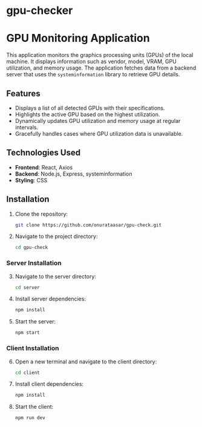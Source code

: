 # gpu-checker

# GPU Monitoring Application

This application monitors the graphics processing units (GPUs) of the local machine. It displays information such as vendor, model, VRAM, GPU utilization, and memory usage. The application fetches data from a backend server that uses the `systeminformation` library to retrieve GPU details.

## Features

- Displays a list of all detected GPUs with their specifications.
- Highlights the active GPU based on the highest utilization.
- Dynamically updates GPU utilization and memory usage at regular intervals.
- Gracefully handles cases where GPU utilization data is unavailable.

## Technologies Used

- **Frontend**: React, Axios
- **Backend**: Node.js, Express, systeminformation
- **Styling**: CSS

## Installation

1. Clone the repository:

   ```bash
   git clone https://github.com/onurataasar/gpu-check.git

   ```

2. Navigate to the project directory:
   ```bash
   cd gpu-check
   ```

### Server Installation

3. Navigate to the server directory:

   ```bash
   cd server
   ```

4. Install server dependencies:

   ```bash
   npm install
   ```

5. Start the server:
   ```bash
   npm start
   ```

### Client Installation

6. Open a new terminal and navigate to the client directory:

   ```bash
   cd client
   ```

7. Install client dependencies:

   ```bash
   npm install
   ```

8. Start the client:
   ```bash
   npm run dev
   ```
